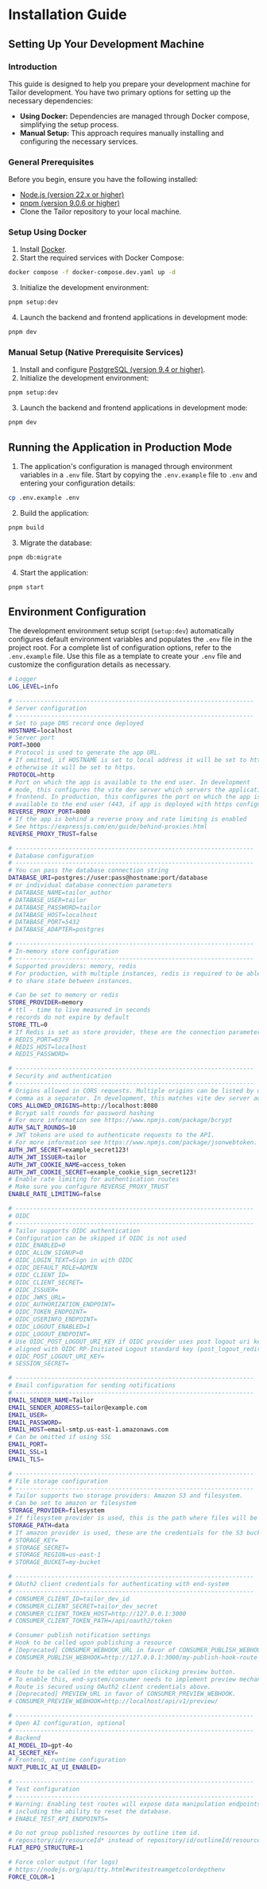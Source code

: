 # Installation Guide

## Setting Up Your Development Machine

### Introduction

This guide is designed to help you prepare your development machine for Tailor 
development. You have two primary options for setting up the necessary 
dependencies:

- **Using Docker:** Dependencies are managed through Docker compose, 
  simplifying the setup process.
- **Manual Setup:** This approach requires manually installing and configuring
  the necessary services.

### General Prerequisites

Before you begin, ensure you have the following installed:

- [Node.js (version 22.x or higher)](https://nodejs.org/en/download/)
- [pnpm (version 9.0.6 or higher)](https://pnpm.io/installation)
- Clone the Tailor repository to your local machine.

### Setup Using Docker

1. Install [Docker](https://docs.docker.com/engine/install/).
2. Start the required services with Docker Compose:

```sh 
docker compose -f docker-compose.dev.yaml up -d
```

3. Initialize the development environment:

```sh 
pnpm setup:dev
```

4. Launch the backend and frontend applications in development mode:

```sh 
pnpm dev
```

### Manual Setup (Native Prerequisite Services)

1. Install and configure 
   [PostgreSQL (version 9.4 or higher)](https://www.postgresql.org/download/).
2. Initialize the development environment:

```sh 
pnpm setup:dev
```

3. Launch the backend and frontend applications in development mode:

```sh 
pnpm dev
```

## Running the Application in Production Mode

1. The application's configuration is managed through environment variables 
   in a `.env` file. Start by copying the `.env.example` file to `.env` and 
   entering your configuration details:

```sh 
cp .env.example .env
```

2. Build the application:

```sh 
pnpm build
```

3. Migrate the database:

```sh 
pnpm db:migrate
```

4. Start the application:

```sh 
pnpm start
```

## Environment Configuration

The development environment setup script (`setup:dev`) automatically configures 
default  environment variables and populates the `.env` file in the project 
root. For a complete list of configuration options, refer to the `.env.example`
file. Use this file as a template to create your `.env` file and customize the
configuration details as necessary.

```sh
# Logger
LOG_LEVEL=info

# -------------------------------------------------------------------
# Server configuration
# -------------------------------------------------------------------
# Set to page DNS record once deployed
HOSTNAME=localhost
# Server port
PORT=3000
# Protocol is used to generate the app URL.
# If omitted, if HOSTNAME is set to local address it will be set to http,
# otherwise it will be set to https.
PROTOCOL=http
# Port on which the app is available to the end user. In development
# mode, this configures the vite dev server which servers the application
# frontend. In production, this configures the port on which the app is
# available to the end user (443, if app is deployed with https configured).
REVERSE_PROXY_PORT=8080
# If the app is behind a reverse proxy and rate limiting is enabled
# See https://expressjs.com/en/guide/behind-proxies.html
REVERSE_PROXY_TRUST=false

# -------------------------------------------------------------------
# Database configuration
# -------------------------------------------------------------------
# You can pass the database connection string
DATABASE_URI=postgres://user:pass@hostname:port/database
# or individual database connection parameters
# DATABASE_NAME=tailor_author
# DATABASE_USER=tailor
# DATABASE_PASSWORD=tailor
# DATABASE_HOST=localhost
# DATABASE_PORT=5432
# DATABASE_ADAPTER=postgres

# -------------------------------------------------------------------
# In-memory store configuration
# -------------------------------------------------------------------
# Supported providers: memory, redis
# For production, with multiple instances, redis is required to be able
# to share state between instances.

# Can be set to memory or redis
STORE_PROVIDER=memory
# ttl - time to live measured in seconds
# records do not expire by default
STORE_TTL=0
# If Redis is set as store provider, these are the connection parameters
# REDIS_PORT=6379
# REDIS_HOST=localhost
# REDIS_PASSWORD=

# -------------------------------------------------------------------
# Security and authentication
# -------------------------------------------------------------------
# Origins allowed in CORS requests. Multiple origins can be listed by using
# comma as a separator. In development, this matches vite dev server address:
CORS_ALLOWED_ORIGINS=http://localhost:8080
# Bcrypt salt rounds for password hashing
# For more information see https://www.npmjs.com/package/bcrypt
AUTH_SALT_ROUNDS=10
# JWT tokens are used to authenticate requests to the API.
# For more information see https://www.npmjs.com/package/jsonwebtoken.
AUTH_JWT_SECRET=example_secret123!
AUTH_JWT_ISSUER=tailor
AUTH_JWT_COOKIE_NAME=access_token
AUTH_JWT_COOKIE_SECRET=example_cookie_sign_secret123!
# Enable rate limiting for authentication routes
# Make sure you configure REVERSE_PROXY_TRUST
ENABLE_RATE_LIMITING=false

# -------------------------------------------------------------------
# OIDC
# -------------------------------------------------------------------
# Tailor supports OIDC authentication
# Configuration can be skipped if OIDC is not used
# OIDC_ENABLED=0
# OIDC_ALLOW_SIGNUP=0
# OIDC_LOGIN_TEXT=Sign in with OIDC
# OIDC_DEFAULT_ROLE=ADMIN
# OIDC_CLIENT_ID=
# OIDC_CLIENT_SECRET=
# OIDC_ISSUER=
# OIDC_JWKS_URL=
# OIDC_AUTHORIZATION_ENDPOINT=
# OIDC_TOKEN_ENDPOINT=
# OIDC_USERINFO_ENDPOINT=
# OIDC_LOGOUT_ENABLED=1
# OIDC_LOGOUT_ENDPOINT=
# Use OIDC_POST_LOGOUT_URI_KEY if OIDC provider uses post logout uri key not
# aligned with OIDC RP-Initiated Logout standard key (post_logout_redirect_uri)
# OIDC_POST_LOGOUT_URI_KEY=
# SESSION_SECRET=

# -------------------------------------------------------------------
# Email configuration for sending notifications
# -------------------------------------------------------------------
EMAIL_SENDER_NAME=Tailor
EMAIL_SENDER_ADDRESS=tailor@example.com
EMAIL_USER=
EMAIL_PASSWORD=
EMAIL_HOST=email-smtp.us-east-1.amazonaws.com
# Can be omitted if using SSL
EMAIL_PORT=
EMAIL_SSL=1
EMAIL_TLS=

# -------------------------------------------------------------------
# File storage configuration
# -------------------------------------------------------------------
# Tailor supports two storage providers: Amazon S3 and filesystem.
# Can be set to amazon or filesystem
STORAGE_PROVIDER=filesystem
# If filesystem provider is used, this is the path where files will be stored
STORAGE_PATH=data
# If amazon provider is used, these are the credentials for the S3 bucket
# STORAGE_KEY=
# STORAGE_SECRET=
# STORAGE_REGION=us-east-1
# STORAGE_BUCKET=my-bucket

# -------------------------------------------------------------------
# OAuth2 client credentials for authenticating with end-system
# -------------------------------------------------------------------
# CONSUMER_CLIENT_ID=tailor_dev_id
# CONSUMER_CLIENT_SECRET=tailor_dev_secret
# CONSUMER_CLIENT_TOKEN_HOST=http://127.0.0.1:3000
# CONSUMER_CLIENT_TOKEN_PATH=/api/oauth2/token

# Consumer publish notification settings
# Hook to be called upon publishing a resource
# [Deprecated] CONSUMER_WEBHOOK_URL in favor of CONSUMER_PUBLISH_WEBHOOK.
# CONSUMER_PUBLISH_WEBHOOK=http://127.0.0.1:3000/my-publish-hook-route

# Route to be called in the editor upon clicking preview button.
# To enable this, end-system/consumer needs to implement preview mechanism.
# Route is secured using OAuth2 client credentials above.
# [Deprecated] PREVIEW_URL in favor of CONSUMER_PREVIEW_WEBHOOK.
# CONSUMER_PREVIEW_WEBHOOK=http://localhost/api/v1/preview/

# -------------------------------------------------------------------
# Open AI configuration, optional
# -------------------------------------------------------------------
# Backend
AI_MODEL_ID=gpt-4o
AI_SECRET_KEY=
# Frontend, runtime configuration
NUXT_PUBLIC_AI_UI_ENABLED=

# -------------------------------------------------------------------
# Test configuration
# -------------------------------------------------------------------
# Warning: Enabling test routes will expose data manipulation endpoints
# including the ability to reset the database.
# ENABLE_TEST_API_ENDPOINTS=

# Do not group published resources by outline item id.
# repository/id/resourceId* instead of repository/id/outlineId/resourceId*
FLAT_REPO_STRUCTURE=1

# Force color output (for logs)
# https://nodejs.org/api/tty.html#writestreamgetcolordepthenv
FORCE_COLOR=1
```
